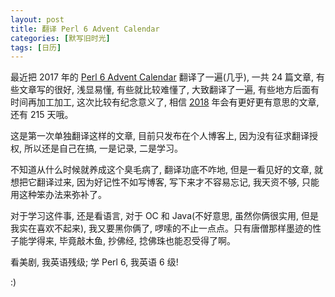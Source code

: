 ```yaml
---
layout: post
title: 翻译 Perl 6 Advent Calendar
categories: [默写旧时光]
tags: [日历]
---
```


最近把 2017 年的 [Perl 6 Advent Calendar](https://perl6advent.wordpress.com/2017) 翻译了一遍(几乎), 一共 24 篇文章, 有些文章写的很好, 浅显易懂, 有些就比较难懂了, 大致翻译了一遍, 有些地方后面有时间再加工加工, 这次比较有纪念意义了, 相信 [2018](https://perl6advent.wordpress.com/2018) 年会有更好更有意思的文章, 还有 215 天哦。  

这是第一次单独翻译这样的文章, 目前只发布在个人博客上, 因为没有征求翻译授权, 所以还是自己在搞, 一是记录, 二是学习。   

不知道从什么时候就养成这个臭毛病了, 翻译功底不咋地, 但是一看见好的文章, 就想把它翻译过来, 因为好记性不如写博客, 写下来才不容易忘记, 我天资不够, 只能用这种笨办法来弥补了。  

对于学习这件事, 还是看语言, 对于 OC 和 Java(不好意思, 虽然你俩很实用, 但是我实在喜欢不起来), 我又要黑你俩了, 啰嗦的不止一点点。只有唐僧那样墨迹的性子能学得来, 毕竟敲木鱼, 抄佛经, 捻佛珠也能忍受得了啊。  


看美剧, 我英语残级; 学 Perl 6, 我英语 6 级!  

:)
